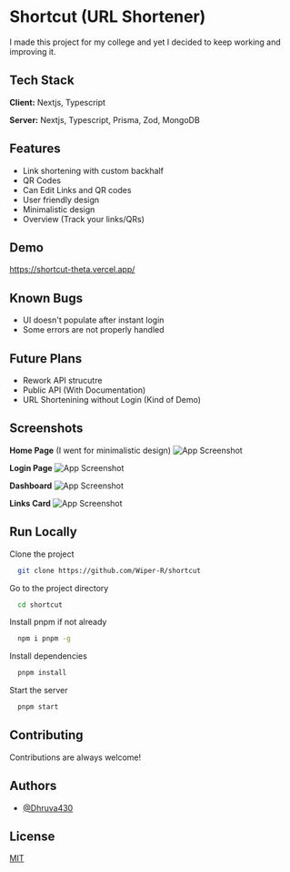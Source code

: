 
# Shortcut (URL Shortener)

I made this project for my college and yet I decided to keep working and improving it.




## Tech Stack

**Client:** Nextjs, Typescript

**Server:** Nextjs, Typescript, Prisma, Zod, MongoDB




## Features

- Link shortening with custom backhalf
- QR Codes
- Can Edit Links and QR codes
- User friendly design
- Minimalistic design
- Overview (Track your links/QRs)

## Demo

https://shortcut-theta.vercel.app/


## Known Bugs
- UI doesn't populate after instant login
- Some errors are not properly handled

## Future Plans
- Rework API strucutre
- Public API (With Documentation)
- URL Shortenining without Login (Kind of Demo)
## Screenshots

**Home Page** (I went for minimalistic design)
![App Screenshot](https://i.imgur.com/MGBSj0T.png)

**Login Page**
![App Screenshot](https://i.imgur.com/jlt5ifm.png)

**Dashboard**
![App Screenshot](https://i.imgur.com/WNvND46.png)

**Links Card**
![App Screenshot](https://i.imgur.com/qVpz1C6.png)



## Run Locally

Clone the project

```bash
  git clone https://github.com/Wiper-R/shortcut
```


Go to the project directory

```bash
  cd shortcut
```

Install pnpm if not already
```bash
  npm i pnpm -g
```

Install dependencies

```bash
  pnpm install
```

Start the server

```bash
  pnpm start
```





## Contributing

Contributions are always welcome!


## Authors

- [@Dhruva430](https://www.github.com/Dhruva430)


## License

[MIT](https://choosealicense.com/licenses/mit/)


